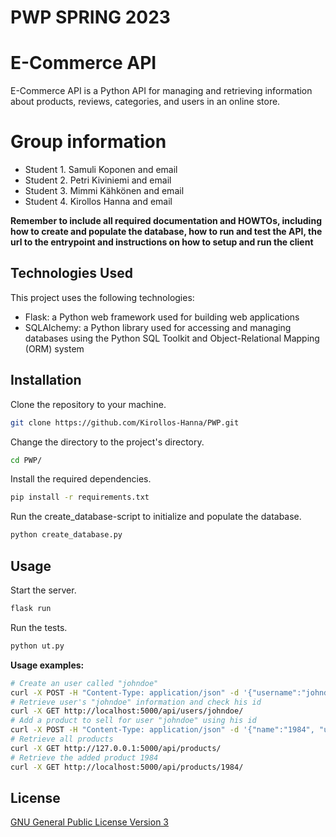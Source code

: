 # PWP SPRING 2023
# E-Commerce API
E-Commerce API is a Python API for managing and retrieving information about products, reviews, categories, and users in an online store.
# Group information
* Student 1. Samuli Koponen and email
* Student 2. Petri Kiviniemi and email
* Student 3. Mimmi Kähkönen and email
* Student 4. Kirollos Hanna and email

__Remember to include all required documentation and HOWTOs, including how to create and populate the database, how to run and test the API, the url to the entrypoint and instructions on how to setup and run the client__

## Technologies Used

This project uses the following technologies:

* Flask: a Python web framework used for building web applications
* SQLAlchemy: a Python library used for accessing and managing databases using the Python SQL Toolkit and Object-Relational Mapping (ORM) system

## Installation

Clone the repository to your machine.

```bash
git clone https://github.com/Kirollos-Hanna/PWP.git
```
Change the directory to the project's directory.

```bash
cd PWP/
```
Install the required dependencies.
```bash
pip install -r requirements.txt
```
Run the create_database-script to initialize and populate the database.
```bash
python create_database.py
```
## Usage

Start the server.
```bash
flask run
```
Run the tests.
```bash
python ut.py
```
**Usage examples:**
```bash
# Create an user called "johndoe"
curl -X POST -H "Content-Type: application/json" -d '{"username":"johndoe", "password":"password", "email":"johndoe@mail.com", "role":"Seller"}' http://localhost:5000/api/users/
# Retrieve user's "johndoe" information and check his id
curl -X GET http://localhost:5000/api/users/johndoe/
# Add a product to sell for user "johndoe" using his id
curl -X POST -H "Content-Type: application/json" -d '{"name":"1984", "user_id": 4, "price":19.99, "description":"Written by George Orwell", "categories":["Books"]}' http://localhost:5000/api/products/
# Retrieve all products
curl -X GET http://127.0.0.1:5000/api/products/
# Retrieve the added product 1984
curl -X GET http://localhost:5000/api/products/1984/

```
## License

[GNU General Public License Version 3](https://github.com/Kirollos-Hanna/PWP/blob/main/LICENSE)
